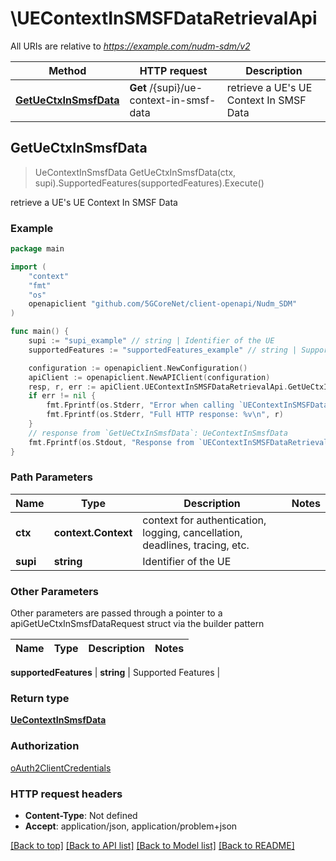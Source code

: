 # \UEContextInSMSFDataRetrievalApi

All URIs are relative to *https://example.com/nudm-sdm/v2*

Method | HTTP request | Description
------------- | ------------- | -------------
[**GetUeCtxInSmsfData**](UEContextInSMSFDataRetrievalApi.md#GetUeCtxInSmsfData) | **Get** /{supi}/ue-context-in-smsf-data | retrieve a UE&#39;s UE Context In SMSF Data



## GetUeCtxInSmsfData

> UeContextInSmsfData GetUeCtxInSmsfData(ctx, supi).SupportedFeatures(supportedFeatures).Execute()

retrieve a UE's UE Context In SMSF Data

### Example

```go
package main

import (
    "context"
    "fmt"
    "os"
    openapiclient "github.com/5GCoreNet/client-openapi/Nudm_SDM"
)

func main() {
    supi := "supi_example" // string | Identifier of the UE
    supportedFeatures := "supportedFeatures_example" // string | Supported Features (optional)

    configuration := openapiclient.NewConfiguration()
    apiClient := openapiclient.NewAPIClient(configuration)
    resp, r, err := apiClient.UEContextInSMSFDataRetrievalApi.GetUeCtxInSmsfData(context.Background(), supi).SupportedFeatures(supportedFeatures).Execute()
    if err != nil {
        fmt.Fprintf(os.Stderr, "Error when calling `UEContextInSMSFDataRetrievalApi.GetUeCtxInSmsfData``: %v\n", err)
        fmt.Fprintf(os.Stderr, "Full HTTP response: %v\n", r)
    }
    // response from `GetUeCtxInSmsfData`: UeContextInSmsfData
    fmt.Fprintf(os.Stdout, "Response from `UEContextInSMSFDataRetrievalApi.GetUeCtxInSmsfData`: %v\n", resp)
}
```

### Path Parameters


Name | Type | Description  | Notes
------------- | ------------- | ------------- | -------------
**ctx** | **context.Context** | context for authentication, logging, cancellation, deadlines, tracing, etc.
**supi** | **string** | Identifier of the UE | 

### Other Parameters

Other parameters are passed through a pointer to a apiGetUeCtxInSmsfDataRequest struct via the builder pattern


Name | Type | Description  | Notes
------------- | ------------- | ------------- | -------------

 **supportedFeatures** | **string** | Supported Features | 

### Return type

[**UeContextInSmsfData**](UeContextInSmsfData.md)

### Authorization

[oAuth2ClientCredentials](../README.md#oAuth2ClientCredentials)

### HTTP request headers

- **Content-Type**: Not defined
- **Accept**: application/json, application/problem+json

[[Back to top]](#) [[Back to API list]](../README.md#documentation-for-api-endpoints)
[[Back to Model list]](../README.md#documentation-for-models)
[[Back to README]](../README.md)

